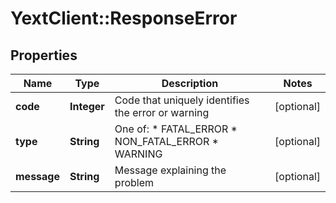 # YextClient::ResponseError

## Properties
Name | Type | Description | Notes
------------ | ------------- | ------------- | -------------
**code** | **Integer** | Code that uniquely identifies the error or warning | [optional] 
**type** | **String** | One of:  * FATAL_ERROR * NON_FATAL_ERROR * WARNING  | [optional] 
**message** | **String** | Message explaining the problem | [optional] 


